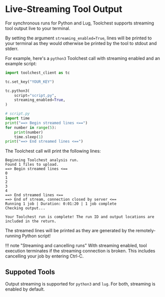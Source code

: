 # Live-Streaming Tool Output

For synchronous runs for Python and Lug, Toolchest supports streaming tool output live to your terminal.

By setting the argument `streaming_enabled=True`, lines will be printed to your terminal as they would otherwise be 
printed by the tool to stdout and stderr.

For example, here's a `python3` Toolchest call with streaming enabled and an example script:
```python
import toolchest_client as tc

tc.set_key("YOUR_KEY")

tc.python3(
    script="script.py",
    streaming_enabled=True,
)
```

```python
# script.py
import time
print("==> Begin streamed lines <==")
for number in range(5):
    print(number)
    time.sleep(1)
print("==> End streamed lines <==")
```

The Toolchest call will print the following lines:
```text
Beginning Toolchest analysis run.
Found 1 files to upload.
==> Begin streamed lines <==
0
1
2
3
4
==> End streamed lines <==
==> End of stream, connection closed by server <==                                                                      
Running 1 job | Duration: 0:01:20 | 1 job complete  
Checking output...

Your Toolchest run is complete! The run ID and output locations are included in the return.
```
The streamed lines will be printed as they are generated by the remotely-running Python script!

!!! note "Streaming and cancelling runs"
    With streaming enabled, tool execution terminates if the streaming connection is broken. This includes cancelling
    your job by entering Ctrl-C.

## Suppoted Tools
Output streaming is supported for `python3` and `lug`. For both, streaming is enabled by default.